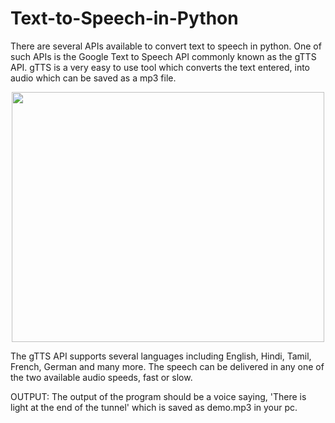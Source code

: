 # Text-to-Speech-in-Python

There are several APIs available to convert text to speech in python.
One of such APIs is the Google Text to Speech API commonly known as the gTTS API.
gTTS is a very easy to use tool which converts the text entered, into audio which can be saved as a mp3 file.

<p align="center">
<img src="https://github.com/Santhoshpsps/Text-to-Speech-in-python/conversion.PNG" height="400" width="500">
 </p>

The gTTS API supports several languages including English, Hindi, Tamil, French, German and many more. 
The speech can be delivered in any one of the two available audio speeds, fast or slow.



OUTPUT: 
The output of the program should be a 
voice saying, 'There is light at the end of the tunnel' which is saved as demo.mp3 in your pc.
